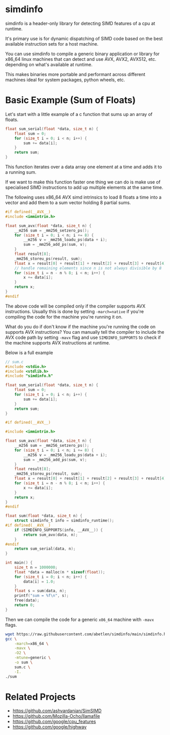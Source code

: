 # simdinfo

simdinfo is a header-only library for detecting SIMD features of a cpu at runtime.

It's primary use is for dynamic dispatching of SIMD code based on the best available instruction sets for a host machine.

You can use simdinfo to compile a generic binary application or library for x86_64 linux machines that can detect and use AVX, AVX2, AVX512, etc. depending on what's available at runtime.

This makes binaries more portable and performant across different machines ideal for system packages, python wheels, etc.

# Basic Example (Sum of Floats)

Let's start with a little example of a c function that sums up an array of floats.

```c
float sum_serial(float *data, size_t n) {
    float sum = 0;
    for (size_t i = 0; i < n; i++) {
        sum += data[i];
    }
    return sum;
}
```

This function iterates over a data array one element at a time and adds it to a running sum.

If we want to make this function faster one thing we can do is make use of specialised SIMD instructions to add up multiple elements at the same time.

The following uses x86_64 AVX simd intrinsics to load 8 floats a time into a vector and add them to a sum vector holding 8 partial sums.

```c
#if defined(__AVX__)
#include <immintrin.h>

float sum_avx(float *data, size_t n) {
    __m256 sum = _mm256_setzero_ps();
    for (size_t i = 0; i < n; i += 8) {
        __m256 v = _mm256_loadu_ps(data + i);
        sum = _mm256_add_ps(sum, v);
    }
    float result[8];
    _mm256_storeu_ps(result, sum);
    float x = result[0] + result[1] + result[2] + result[3] + result[4] + result[5] + result[6] + result[7];
    // handle remaining elements since n is not always divisible by 8
    for (size_t i = n - n % 8; i < n; i++) {
        x += data[i];
    }
    return x;
}
#endif
```

The above code will be compiled only if the compiler supports AVX instructions. Usually this is done by setting `-march=native` if you're compiling the code for the machine you're running it on.

What do you do if don't know if the machine you're running the code on supports AVX instructions? You can manually tell the compiler to include the AVX code path by setting `-mavx` flag and use `SIMDINFO_SUPPORTS` to check if the machine supports AVX instructions at runtime.

Below is a full example

```c
// sum.c
#include <stdio.h>
#include <stdlib.h>
#include "simdinfo.h"

float sum_serial(float *data, size_t n) {
    float sum = 0;
    for (size_t i = 0; i < n; i++) {
        sum += data[i];
    }
    return sum;
}

#if defined(__AVX__)

#include <immintrin.h>

float sum_avx(float *data, size_t n) {
    __m256 sum = _mm256_setzero_ps();
    for (size_t i = 0; i < n; i += 8) {
        __m256 v = _mm256_loadu_ps(data + i);
        sum = _mm256_add_ps(sum, v);
    }
    float result[8];
    _mm256_storeu_ps(result, sum);
    float x = result[0] + result[1] + result[2] + result[3] + result[4] + result[5] + result[6] + result[7];
    for (size_t i = n - n % 8; i < n; i++) {
        x += data[i];
    }
    return x;
}
#endif

float sum(float *data, size_t n) {
    struct simdinfo_t info = simdinfo_runtime();
#if defined(__AVX__)
    if (SIMDINFO_SUPPORTS(info, __AVX__)) {
        return sum_avx(data, n);
    }
#endif
    return sum_serial(data, n);
}

int main() {
    size_t n = 1000000;
    float *data = malloc(n * sizeof(float));
    for (size_t i = 0; i < n; i++) {
        data[i] = 1.0;
    }
    float s = sum(data, n);
    printf("sum = %f\n", s);
    free(data);
    return 0;
}
```

Then we can compile the code for a generic `x86_64` machine with `-mavx` flags.

```bash
wget https://raw.githubusercontent.com/abetlen/simdinfo/main/simdinfo.h
gcc \
    -march=x86_64 \
    -mavx \
    -O2 \
    -mtune=generic \
    -o sum \
    sum.c \
    -I.
./sum
```

# Related Projects

- https://github.com/ashvardanian/SimSIMD
- https://github.com/Mozilla-Ocho/llamafile
- https://github.com/google/cpu_features
- https://github.com/google/highway
